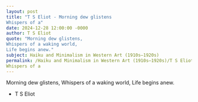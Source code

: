 ```yaml
---
layout: post
title: "T S Eliot - Morning dew glistens
Whispers of a"
date: 2024-12-28 12:00:00 -0000
author: T S Eliot
quote: "Morning dew glistens,
Whispers of a waking world,
Life begins anew."
subject: Haiku and Minimalism in Western Art (1910s–1920s)
permalink: /Haiku and Minimalism in Western Art (1910s–1920s)/T S Eliot/T S Eliot - Morning dew glistens
Whispers of a
---
```


Morning dew glistens,
Whispers of a waking world,
Life begins anew.

- T S Eliot
